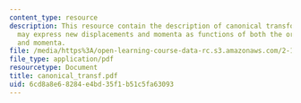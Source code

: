```yaml
---
content_type: resource
description: This resource contain the description of canonical transformation which
  may express new displacements and momenta as functions of both the original displacements
  and momenta.
file: /media/https%3A/open-learning-course-data-rc.s3.amazonaws.com/2-141-modeling-and-simulation-of-dynamic-systems-fall-2006/6cd8a8e68284e4bd35f1b51c5fa63093_canonical_transf.pdf
file_type: application/pdf
resourcetype: Document
title: canonical_transf.pdf
uid: 6cd8a8e6-8284-e4bd-35f1-b51c5fa63093
---
```

